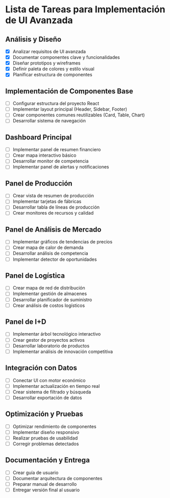 # Lista de Tareas para Implementación de UI Avanzada

## Análisis y Diseño
- [x] Analizar requisitos de UI avanzada
- [x] Documentar componentes clave y funcionalidades
- [x] Diseñar prototipos y wireframes
- [x] Definir paleta de colores y estilo visual
- [x] Planificar estructura de componentes

## Implementación de Componentes Base
- [ ] Configurar estructura del proyecto React
- [ ] Implementar layout principal (Header, Sidebar, Footer)
- [ ] Crear componentes comunes reutilizables (Card, Table, Chart)
- [ ] Desarrollar sistema de navegación

## Dashboard Principal
- [ ] Implementar panel de resumen financiero
- [ ] Crear mapa interactivo básico
- [ ] Desarrollar monitor de competencia
- [ ] Implementar panel de alertas y notificaciones

## Panel de Producción
- [ ] Crear vista de resumen de producción
- [ ] Implementar tarjetas de fábricas
- [ ] Desarrollar tabla de líneas de producción
- [ ] Crear monitores de recursos y calidad

## Panel de Análisis de Mercado
- [ ] Implementar gráficos de tendencias de precios
- [ ] Crear mapa de calor de demanda
- [ ] Desarrollar análisis de competencia
- [ ] Implementar detector de oportunidades

## Panel de Logística
- [ ] Crear mapa de red de distribución
- [ ] Implementar gestión de almacenes
- [ ] Desarrollar planificador de suministro
- [ ] Crear análisis de costos logísticos

## Panel de I+D
- [ ] Implementar árbol tecnológico interactivo
- [ ] Crear gestor de proyectos activos
- [ ] Desarrollar laboratorio de productos
- [ ] Implementar análisis de innovación competitiva

## Integración con Datos
- [ ] Conectar UI con motor económico
- [ ] Implementar actualización en tiempo real
- [ ] Crear sistema de filtrado y búsqueda
- [ ] Desarrollar exportación de datos

## Optimización y Pruebas
- [ ] Optimizar rendimiento de componentes
- [ ] Implementar diseño responsivo
- [ ] Realizar pruebas de usabilidad
- [ ] Corregir problemas detectados

## Documentación y Entrega
- [ ] Crear guía de usuario
- [ ] Documentar arquitectura de componentes
- [ ] Preparar manual de desarrollo
- [ ] Entregar versión final al usuario
